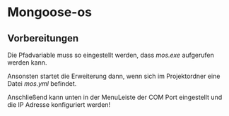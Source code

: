 # Mongoose-os
## Vorbereitungen
Die Pfadvariable muss so eingestellt werden, dass *mos.exe* aufgerufen werden kann.

Ansonsten startet die Erweiterung dann, wenn sich im Projektordner eine Datei *mos.yml* befindet.

Anschließend kann unten in der MenuLeiste der COM Port eingestellt und die IP Adresse konfiguriert werden!
